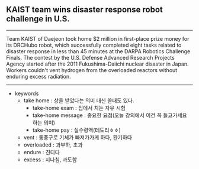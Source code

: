 ## KAIST team wins disaster response robot challenge in U.S.

---

Team KAIST of Daejeon took home $2 million in first-place prize money for its DRCHubo robot, which successfully completed eight tasks related to disaster response in less than 45 minutes at the DARPA Robotics Challenge Finals.
The contest by the U.S. Defense Advanced Research Projects Agency started after the 2011 Fukushima-Daiichi nuclear disaster in Japan.
Workers couldn't vent hydrogen from the overloaded reactors without enduring excess radiation.

---

- keywords
  - take home : 상을 받았다는 의미 대신 쓸때도 있다.
    - take-home exam : 집에서 치는 자유 시험
    - take-home message : 중요한 요점(오늘 강의에서 이건 꼭 들고가세요 하는 의미)
    - take-home pay : 실수령액(테도리ㅎㅎ)
  - vent : 통풍구로 기체가 빠져가가게 하다, 환기하다
  - overloaded : 과부하, 초과
  - endure : 견디다
  - excess : 지나침, 과도함
